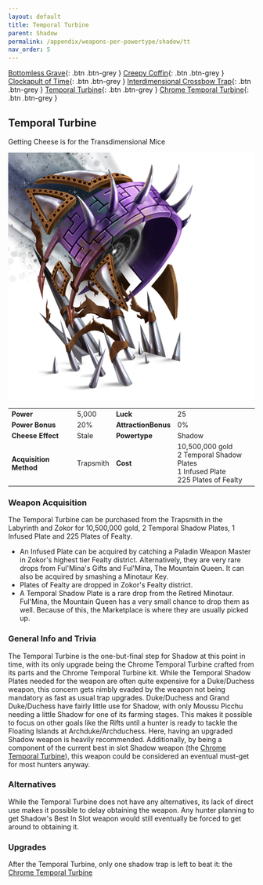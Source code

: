 ```yaml
---
layout: default
title: Temporal Turbine
parent: Shadow
permalink: /appendix/weapons-per-powertype/shadow/tt
nav_order: 5
---
```

<span class="fs-1">[Bottomless Grave](/appendix/weapons-per-powertype/shadow/bg){: .btn .btn-grey } </span><span class="fs-1"> [Creepy Coffin](/appendix/weapons-per-powertype/shadow/coffin){: .btn .btn-grey } </span><span class="fs-1"> [Clockapult of Time](/appendix/weapons-per-powertype/shadow/cot){: .btn .btn-grey } </span><span class="fs-1"> [Interdimensional Crossbow Trap](/appendix/weapons-per-powertype/shadow/idct){: .btn .btn-grey } </span><span class="fs-1"> [Temporal Turbine](/appendix/weapons-per-powertype/shadow/tt){: .btn .btn-grey } </span><span class="fs-1"> [Chrome Temporal Turbine](/appendix/weapons-per-powertype/shadow/ctt){: .btn .btn-grey } </span>

## Temporal Turbine
Getting Cheese is for the Transdimensional Mice

<img src="/assets/images/weapons/tt.png" alt="Temporal Turbine's Image" width="600">

|||||
|---|---|---|---|
| __Power__ 	| 5,000 	| __Luck__ 	| 25 	|
| __Power Bonus__ 	| 20% 	|__AttractionBonus__ 	| 0% 	|
| __Cheese Effect__ 	| Stale	| __Powertype__ 	| Shadow 	|
| __Acquisition Method__ 	| Trapsmith	| __Cost__ 	| 10,500,000 gold <br> 2 Temporal Shadow Plates <br> 1 Infused Plate <br> 225 Plates of Fealty|

### Weapon Acquisition
The Temporal Turbine can be purchased from the Trapsmith in the Labyrinth and Zokor for 10,500,000 gold, 2 Temporal Shadow Plates, 1 Infused Plate and 225 Plates of Fealty.
- An Infused Plate can be acquired by catching a Paladin Weapon Master in Zokor's highest tier Fealty district. Alternatively, they are very rare drops from Ful'Mina's Gifts and Ful'Mina, The Mountain Queen. It can also be acquired by smashing a Minotaur Key.
- Plates of Fealty are dropped in Zokor's Fealty district.
- A Temporal Shadow Plate is a rare drop from the Retired Minotaur. Ful'Mina, the Mountain Queen has a very small chance to drop them as well. Because of this, the Marketplace is where they are usually picked up.

### General Info and Trivia
The Temporal Turbine is the one-but-final step for Shadow at this point in time, with its only upgrade being the Chrome Temporal Turbine crafted from its parts and the Chrome Temporal Turbine kit.
While the Temporal Shadow Plates needed for the weapon are often quite expensive for a Duke/Duchess weapon, this concern gets nimbly evaded by the weapon not being mandatory as fast as usual trap upgrades. Duke/Duchess and Grand Duke/Duchess have fairly little use for Shadow, with only Moussu Picchu needing a little Shadow for one of its farming stages. This makes it possible to focus on other goals like the Rifts until a hunter is ready to tackle the Floating Islands at Archduke/Archduchess. Here, having an upgraded Shadow weapon is heavily recommended. Additionally, by being a component of the current best in slot Shadow weapon (the [Chrome Temporal Turbine](/appendix/weapons-per-powertype/shadow/ctt)), this weapon could be considered an eventual must-get for most hunters anyway.


### Alternatives
While the Temporal Turbine does not have any alternatives, its lack of direct use makes it possible to delay obtaining the weapon. Any hunter planning to get Shadow's Best In Slot weapon would still eventually be forced to get around to obtaining it.

### Upgrades
After the Temporal Turbine, only one shadow trap is left to beat it: the [Chrome Temporal Turbine](/appendix/weapons-per-powertype/shadow/ctt)
